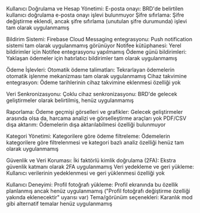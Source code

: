 Kullanıcı Doğrulama ve Hesap Yönetimi:
E-posta onayı: BRD'de belirtilen kullanıcı doğrulama e-posta onayı işlevi bulunmuyor
Şifre sıfırlama: Şifre değiştirme eklendi, ancak şifre sıfırlama (unutulan şifre durumunda) işlevi tam olarak uygulanmamış

Bildirim Sistemi:
Firebase Cloud Messaging entegrasyonu: Push notification sistemi tam olarak uygulanmamış görünüyor
Notifee kütüphanesi: Yerel bildirimler için Notifee entegrasyonu yapılmamış
Ödeme günü bildirimleri: Yaklaşan ödemeler için hatırlatıcı bildirimler tam olarak uygulanmamış

Ödeme İşlevleri:
Otomatik ödeme talimatları: Tekrarlayan ödemelerin otomatik işlenme mekanizması tam olarak uygulanmamış
Cihaz takvimine entegrasyon: Ödeme tarihlerinin cihaz takvimine eklenmesi özelliği yok

Veri Senkronizasyonu:
Çoklu cihaz senkronizasyonu: BRD'de gelecek geliştirmeler olarak belirtilmiş, henüz uygulanmamış

Raporlama:
Ödeme geçmişi görselleri ve grafikler: Gelecek geliştirmeler arasında olsa da, harcama analizi ve görselleştirme araçları yok
PDF/CSV dışa aktarım: Ödemelerin dışa aktarılabilmesi özelliği bulunmuyor

Kategori Yönetimi:
Kategorilere göre ödeme filtreleme: Ödemelerin kategorilere göre filtrelenmesi ve kategori bazlı analiz özelliği henüz tam olarak uygulanmamış

Güvenlik ve Veri Koruması:
İki faktörlü kimlik doğrulama (2FA): Ekstra güvenlik katmanı olarak 2FA uygulanmamış
Veri yedekleme ve geri yükleme: Kullanıcı verilerinin yedeklenmesi ve geri yüklenmesi özelliği yok

Kullanıcı Deneyimi:
Profil fotoğrafı yükleme: Profil ekranında bu özellik planlanmış ancak henüz uygulanmamış ("Profil fotoğrafı değiştirme özelliği yakında eklenecektir" uyarısı var)
Tema/görünüm seçenekleri: Karanlık mod gibi alternatif temalar henüz uygulanmamış
